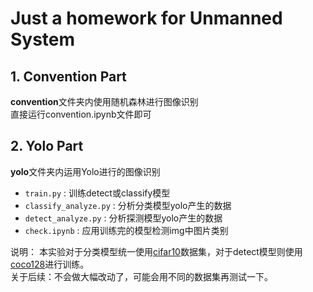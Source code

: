 # Just a homework for Unmanned System

## 1. Convention Part
**convention**文件夹内使用随机森林进行图像识别  
直接运行convention.ipynb文件即可

## 2. Yolo Part
**yolo**文件夹内运用Yolo进行的图像识别  
- `train.py` : 训练detect或classify模型  
- `classify_analyze.py` : 分析分类模型yolo产生的数据  
- `detect_analyze.py` : 分析探测模型yolo产生的数据  
- `check.ipynb` : 应用训练完的模型检测img中图片类别  

说明： 本实验对于分类模型统一使用[cifar10](https://github.com/ultralytics/assets/releases/download/v0.0.0/cifar10.zip)数据集，对于detect模型则使用[coco128](https://github.com/ultralytics/assets/releases/download/v0.0.0/coco128.zip)进行训练。  
关于后续：不会做大幅改动了，可能会用不同的数据集再测试一下。
